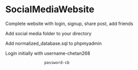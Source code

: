 # SocialMediaWebsite
Complete website with login, signup, share post, add friends

Add social media folder to your directory


Add normalized_database.sql to phpmyadmin

Login initially with username-chetan268

                     password-cb
